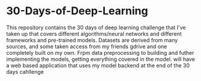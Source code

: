 # 30-Days-of-Deep-Learning
This repository contains the 30 days of deep learning challenge that I've taken up that covers different algorithms/neural networks and different frameworks and pre-trained models.
Datasets are derived from many sources, and some taken access from my friends gdrive and one completely built on my own. Frpm data preprocessing to building and futher implementing the models, getting everything covered in the model.
will have a web based application that uses my model backend at the end of the 30 days cahllenge
